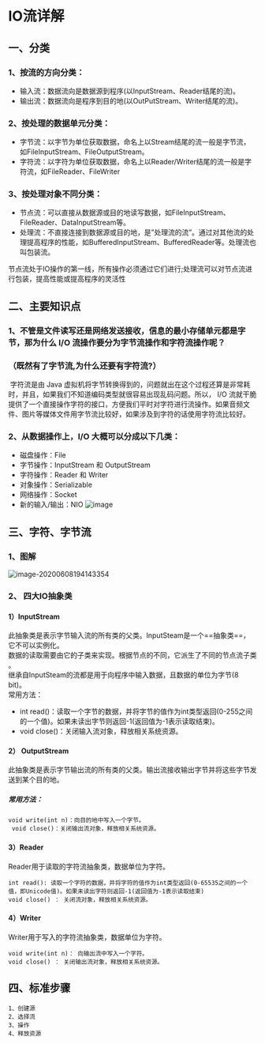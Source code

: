 # IO流详解




## 一、分类
### 1、按流的方向分类：
-   输入流：数据流向是数据源到程序(以InputStream、Reader结尾的流)。
-   输出流：数据流向是程序到目的地(以OutPutStream、Writer结尾的流)。

### 2、按处理的数据单元分类：
- 字节流：以字节为单位获取数据，命名上以Stream结尾的流一般是字节流，如FileInputStream、FileOutputStream。
-   字符流：以字符为单位获取数据，命名上以Reader/Writer结尾的流一般是字符流，如FileReader、FileWriter

### 3、按处理对象不同分类：
-  节点流：可以直接从数据源或目的地读写数据，如FileInputStream、FileReader、DataInputStream等。
-   处理流：不直接连接到数据源或目的地，是”处理流的流”。通过对其他流的处理提高程序的性能，如BufferedInputStream、BufferedReader等。处理流也叫包装流。<br>

节点流处于IO操作的第一线，所有操作必须通过它们进行;处理流可以对节点流进行包装，提高性能或提高程序的灵活性

## 二、主要知识点
### 1、不管是文件读写还是网络发送接收，信息的最小存储单元都是字节，那为什么 I/O 流操作要分为字节流操作和字符流操作呢？

### （既然有了字节流,为什么还要有字符流?）

​	字符流是由 Java 虚拟机将字节转换得到的，问题就出在这个过程还算是非常耗时，并且，如果我们不知道编码类型就很容易出现乱码问题。所以， I/O 流就干脆提供了一个直接操作字符的接口，方便我们平时对字符进行流操作。如果音频文件、图片等媒体文件用字节流比较好，如果涉及到字符的话使用字符流比较好。





### 2、从数据操作上，I/O 大概可以分成以下几类：

- 磁盘操作：File
- 字节操作：InputStream 和 OutputStream
- 字符操作：Reader 和 Writer
- 对象操作：Serializable
- 网络操作：Socket
- 新的输入/输出：NIO
![image](https://gitee.com/BlacksJack/picture-bed/raw/master/img/20200910164356.png)


## 三、字符、字节流
### 1、图解
![image-20200608194143354](https://gitee.com/BlacksJack/picture-bed/raw/master/img/20200910164811.png)

### 2、 四大IO抽象类


#### 1）InputStream
  此抽象类是表示字节输入流的所有类的父类。InputSteam是一个==抽象类==，它不可以实例化。<br>		 数据的读取需要由它的子类来实现。根据节点的不同，它派生了不同的节点流子类 。<br>
 		 继承自InputSteam的流都是用于向程序中输入数据，且数据的单位为字节(8 bit)。<br>
  常用方法：<br>

-   int read()：读取一个字节的数据，并将字节的值作为int类型返回(0-255之间的一个值)。如果未读出字节则返回-1(返回值为-1表示读取结束)。<br>
-   void close()：关闭输入流对象，释放相关系统资源。

#### 2） OutputStream
  此抽象类是表示字节输出流的所有类的父类。输出流接收输出字节并将这些字节发送到某个目的地。<br>
#####   常用方法：<br>

```
void write(int n)：向目的地中写入一个字节。
 void close()：关闭输出流对象，释放相关系统资源。
```

#### 3）Reader
  Reader用于读取的字符流抽象类，数据单位为字符。<br>

```
int read(): 读取一个字符的数据，并将字符的值作为int类型返回(0-65535之间的一个值，即Unicode值)。如果未读出字符则返回-1(返回值为-1表示读取结束)
void close() ： 关闭流对象，释放相关系统资源。
```

#### 4）Writer
  Writer用于写入的字符流抽象类，数据单位为字符。

```
void write(int n)： 向输出流中写入一个字符。
void close() ： 关闭输出流对象，释放相关系统资源。
```



## 四、标准步骤

```
1、创建源
2、选择流
3、操作
4、释放资源
```

